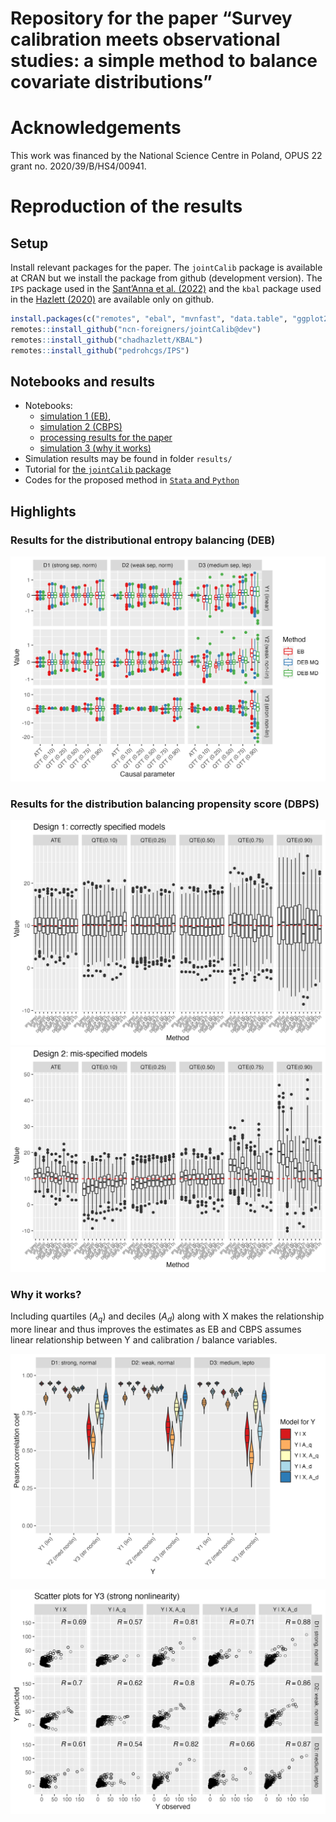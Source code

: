 
# Repository for the paper “Survey calibration meets observational studies: a simple method to balance covariate distributions”

# Acknowledgements

This work was financed by the National Science Centre in Poland, OPUS 22
grant no. 2020/39/B/HS4/00941.

# Reproduction of the results

## Setup

Install relevant packages for the paper. The `jointCalib` package is
available at CRAN but we install the package from github (development
version). The `IPS` package used in the [Sant’Anna et
al. (2022)](https://onlinelibrary.wiley.com/doi/10.1002/jae.2909) and
the `kbal` package used in the [Hazlett
(2020)](https://www3.stat.sinica.edu.tw/statistica/j30n3/J30N32/J30N32.html)
are available only on github.

``` r
install.packages(c("remotes", "ebal", "mvnfast", "data.table", "ggplot2", "laeken", "xtable", "glue", "stringr"))
remotes::install_github("ncn-foreigners/jointCalib@dev")
remotes::install_github("chadhazlett/KBAL")
remotes::install_github("pedrohcgs/IPS") 
```

## Notebooks and results

- Notebooks:
  - [simulation 1
    (EB)](https://htmlpreview.github.io/?https://raw.githubusercontent.com/ncn-foreigners/paper-note-quantiles-obs-studies/main/codes/1-simulation-eb.html),
  - [simulation 2
    (CBPS)](https://htmlpreview.github.io/?https://raw.githubusercontent.com/ncn-foreigners/paper-note-quantiles-obs-studies/main/codes/2-simulation-ps.html)
  - [processing results for the
    paper](https://htmlpreview.github.io/?https://raw.githubusercontent.com/ncn-foreigners/paper-note-quantiles-obs-studies/main/codes/3-report-results-mc.html)
  - [simulation 3 (why it
    works)](https://htmlpreview.github.io/?https://raw.githubusercontent.com/ncn-foreigners/paper-note-quantiles-obs-studies/main/codes/4-why-it-works.html)
- Simulation results may be found in folder `results/`
- Tutorial for [the `jointCalib` package]()
- Codes for the proposed method in [`Stata` and `Python`]()

## Highlights

### Results for the distributional entropy balancing (DEB)

![](results/fig-sim-1-ebal-boxplot.png)

### Results for the distribution balancing propensity score (DBPS)

![](results/fig-sim-2-dbps-design-1.png)
![](results/fig-sim-2-dbps-design-2.png)

### Why it works?

Including quartiles ($A_q$) and deciles ($A_d$) along with X makes the
relationship more linear and thus improves the estimates as EB and CBPS
assumes linear relationship between Y and calibration / balance
variables.

![](results/fig-sim-3-pearson.png)

![](results/fig-sim-3-scatter.png)

